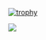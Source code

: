 
[![trophy](https://github-profile-trophy.vercel.app/?username=miiiiiiich&theme=onedark&column=7)](https://github.com/ryo-ma/github-profile-trophy)

![](https://github-profile-summary-cards.vercel.app/api/cards/profile-details?username=miiiiiiich&theme=onedark)
